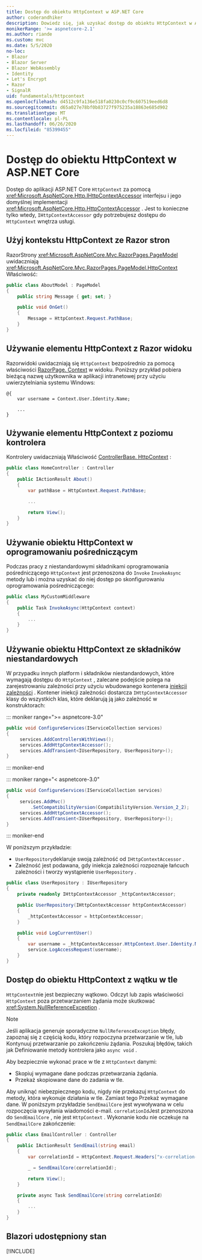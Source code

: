 ```yaml
---
title: Dostęp do obiektu HttpContext w ASP.NET Core
author: coderandhiker
description: Dowiedz się, jak uzyskać dostęp do obiektu HttpContext w ASP.NET Core.
monikerRange: '>= aspnetcore-2.1'
ms.author: riande
ms.custom: mvc
ms.date: 5/5/2020
no-loc:
- Blazor
- Blazor Server
- Blazor WebAssembly
- Identity
- Let's Encrypt
- Razor
- SignalR
uid: fundamentals/httpcontext
ms.openlocfilehash: d4512c9fa136e518fa0230c0cf9c607519eed6d8
ms.sourcegitcommit: d65a027e78bf0b83727f975235a18863e685d902
ms.translationtype: MT
ms.contentlocale: pl-PL
ms.lasthandoff: 06/26/2020
ms.locfileid: "85399455"
---
```

# <a name="access-httpcontext-in-aspnet-core"></a>Dostęp do obiektu HttpContext w ASP.NET Core

Dostęp do aplikacji ASP.NET Core `HttpContext` za pomocą <xref:Microsoft.AspNetCore.Http.IHttpContextAccessor> interfejsu i jego domyślnej implementacji <xref:Microsoft.AspNetCore.Http.HttpContextAccessor> . Jest to konieczne tylko wtedy, `IHttpContextAccessor` gdy potrzebujesz dostępu do `HttpContext` wnętrza usługi.

## <a name="use-httpcontext-from-razor-pages"></a>Użyj kontekstu HttpContext ze Razor stron

RazorStrony <xref:Microsoft.AspNetCore.Mvc.RazorPages.PageModel> uwidaczniają <xref:Microsoft.AspNetCore.Mvc.RazorPages.PageModel.HttpContext> Właściwość:

```csharp
public class AboutModel : PageModel
{
    public string Message { get; set; }

    public void OnGet()
    {
        Message = HttpContext.Request.PathBase;
    }
}
```

## <a name="use-httpcontext-from-a-razor-view"></a>Używanie elementu HttpContext z Razor widoku

Razorwidoki uwidaczniają się `HttpContext` bezpośrednio za pomocą właściwości [RazorPage. Context](xref:Microsoft.AspNetCore.Mvc.Razor.RazorPage.Context) w widoku. Poniższy przykład pobiera bieżącą nazwę użytkownika w aplikacji intranetowej przy użyciu uwierzytelniania systemu Windows:

```cshtml
@{
    var username = Context.User.Identity.Name;
    
    ...
}
```

## <a name="use-httpcontext-from-a-controller"></a>Używanie elementu HttpContext z poziomu kontrolera

Kontrolery uwidaczniają Właściwość [ControllerBase. HttpContext](xref:Microsoft.AspNetCore.Mvc.ControllerBase.HttpContext) :

```csharp
public class HomeController : Controller
{
    public IActionResult About()
    {
        var pathBase = HttpContext.Request.PathBase;

        ...

        return View();
    }
}
```

## <a name="use-httpcontext-from-middleware"></a>Używanie obiektu HttpContext w oprogramowaniu pośredniczącym

Podczas pracy z niestandardowymi składnikami oprogramowania pośredniczącego `HttpContext` jest przenoszona do `Invoke` `InvokeAsync` metody lub i można uzyskać do niej dostęp po skonfigurowaniu oprogramowania pośredniczącego:

```csharp
public class MyCustomMiddleware
{
    public Task InvokeAsync(HttpContext context)
    {
        ...
    }
}
```

## <a name="use-httpcontext-from-custom-components"></a>Używanie obiektu HttpContext ze składników niestandardowych

W przypadku innych platform i składników niestandardowych, które wymagają dostępu do `HttpContext` , zalecane podejście polega na zarejestrowaniu zależności przy użyciu wbudowanego kontenera [iniekcji zależności](xref:fundamentals/dependency-injection) . Kontener iniekcji zależności dostarcza `IHttpContextAccessor` klasy do wszystkich klas, które deklarują ją jako zależność w konstruktorach:

::: moniker range=">= aspnetcore-3.0"

```csharp
public void ConfigureServices(IServiceCollection services)
{
     services.AddControllersWithViews();
     services.AddHttpContextAccessor();
     services.AddTransient<IUserRepository, UserRepository>();
}
```

::: moniker-end

::: moniker range="< aspnetcore-3.0"

```csharp
public void ConfigureServices(IServiceCollection services)
{
     services.AddMvc()
         .SetCompatibilityVersion(CompatibilityVersion.Version_2_2);
     services.AddHttpContextAccessor();
     services.AddTransient<IUserRepository, UserRepository>();
}
```

::: moniker-end

W poniższym przykładzie:

* `UserRepository`deklaruje swoją zależność od `IHttpContextAccessor` .
* Zależność jest podawana, gdy iniekcja zależności rozpoznaje łańcuch zależności i tworzy wystąpienie `UserRepository` .

```csharp
public class UserRepository : IUserRepository
{
    private readonly IHttpContextAccessor _httpContextAccessor;

    public UserRepository(IHttpContextAccessor httpContextAccessor)
    {
        _httpContextAccessor = httpContextAccessor;
    }

    public void LogCurrentUser()
    {
        var username = _httpContextAccessor.HttpContext.User.Identity.Name;
        service.LogAccessRequest(username);
    }
}
```

## <a name="httpcontext-access-from-a-background-thread"></a>Dostęp do obiektu HttpContext z wątku w tle

`HttpContext`nie jest bezpieczny wątkowo. Odczyt lub zapis właściwości `HttpContext` poza przetwarzaniem żądania może skutkować <xref:System.NullReferenceException> .

> [!NOTE]
> Jeśli aplikacja generuje sporadyczne `NullReferenceException` błędy, zapoznaj się z częścią kodu, który rozpoczyna przetwarzanie w tle, lub Kontynuuj przetwarzanie po zakończeniu żądania. Poszukaj błędów, takich jak Definiowanie metody kontrolera jako `async void` .

Aby bezpiecznie wykonać prace w tle z `HttpContext` danymi:

* Skopiuj wymagane dane podczas przetwarzania żądania.
* Przekaż skopiowane dane do zadania w tle.

Aby uniknąć niebezpiecznego kodu, nigdy nie przekazuj `HttpContext` do metody, która wykonuje działania w tle. Zamiast tego Przekaż wymagane dane. W poniższym przykładzie `SendEmailCore` jest wywoływana w celu rozpoczęcia wysyłania wiadomości e-mail. `correlationId`Jest przenoszona do `SendEmailCore` , nie jest `HttpContext` . Wykonanie kodu nie oczekuje na `SendEmailCore` zakończenie:

```csharp
public class EmailController : Controller
{
    public IActionResult SendEmail(string email)
    {
        var correlationId = HttpContext.Request.Headers["x-correlation-id"].ToString();

        _ = SendEmailCore(correlationId);

        return View();
    }

    private async Task SendEmailCore(string correlationId)
    {
        ...
    }
}
```

## <a name="blazor-and-shared-state"></a>Blazori udostępniony stan

[!INCLUDE[](~/includes/blazor-security/blazor-shared-state.md)]
